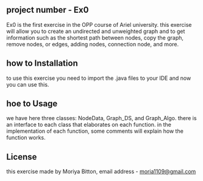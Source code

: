 ## project number - Ex0

Ex0 is the first exercise in the OPP course of Ariel university.
this exercise will allow you to create an undirected and unweighted graph and to get information such as the shortest path between nodes, copy the graph, remove nodes, or edges, adding nodes, connection node, and more.

## how to Installation

to use this exercise you need to import the .java files to your IDE and now you can use this.

## hoe to Usage

we have here three classes: NodeData, Graph_DS, and Graph_Algo. there is an interface to each class that elaborates on each function.
in the implementation of each function, some comments will explain how the function works.

## License

this exercise made by Moriya Bitton, email address - moria1109@gmail.com
